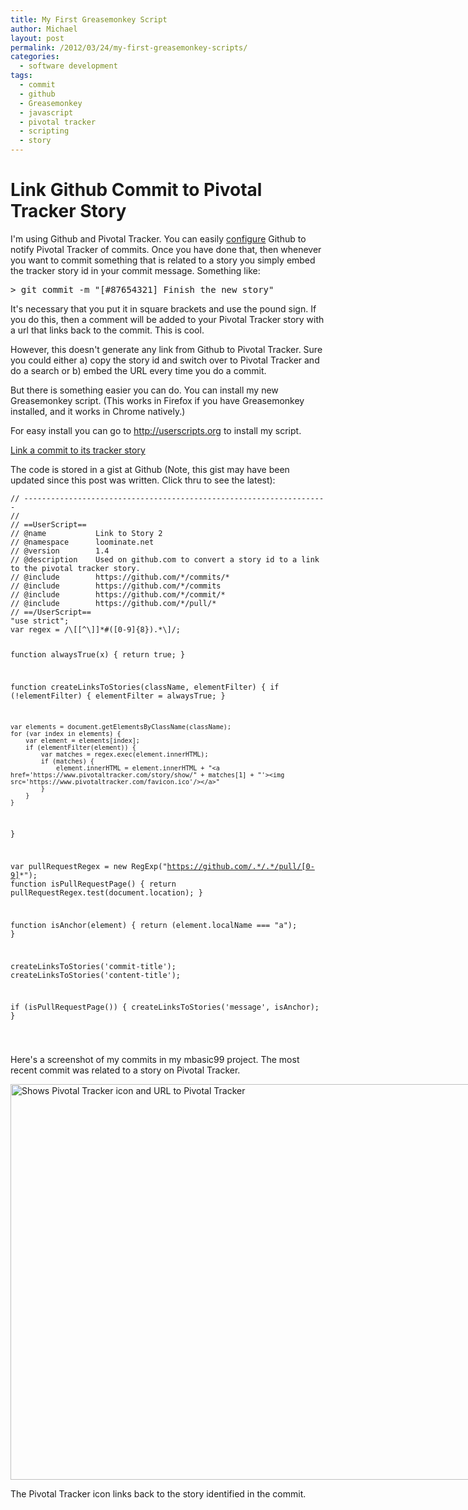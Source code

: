 ```yaml
---
title: My First Greasemonkey Script
author: Michael
layout: post
permalink: /2012/03/24/my-first-greasemonkey-scripts/
categories:
  - software development
tags:
  - commit
  - github
  - Greasemonkey
  - javascript
  - pivotal tracker
  - scripting
  - story
---
```

# Link Github Commit to Pivotal Tracker Story

I'm using Github and Pivotal Tracker. You can easily [configure][1] Github to notify Pivotal Tracker of commits. Once you have done that, then whenever you want to commit something that is related to a story you simply embed the tracker story id in your commit message. Something like:

<pre>> git commit -m "[#87654321] Finish the new story"</pre>

<!--more-->

It's necessary that you put it in square brackets and use the pound sign. If you do this, then a comment will be added to your Pivotal Tracker story with a url that links back to the commit. This is cool.

However, this doesn't generate any link from Github to Pivotal Tracker. Sure you could either a) copy the story id and switch over to Pivotal Tracker and do a search or b) embed the URL every time you do a commit.

But there is something easier you can do. You can install my new Greasemonkey script. (This works in Firefox if you have Greasemonkey installed, and it works in Chrome natively.)

For easy install you can go to http://userscripts.org to install my script.

[Link a commit to its tracker story][2]

The code is stored in a gist at Github (Note, this gist may have been updated since this post was written. Click thru to see the latest):  


<noscript>
  <pre><code class="language-javascript javascript">// --------------------------------------------------------------------
//
// ==UserScript==
// @name           Link to Story 2
// @namespace      loominate.net
// @version        1.4
// @description    Used on github.com to convert a story id to a link to the pivotal tracker story.
// @include        https://github.com/*/commits/*
// @include        https://github.com/*/commits
// @include        https://github.com/*/commit/*
// @include        https://github.com/*/pull/*
// ==/UserScript==
"use strict";
var regex = /\[[^\]]*#([0-9]{8}).*\]/;

function alwaysTrue(x) { return true; }

function createLinksToStories(className, elementFilter)
{
    if (!elementFilter) {
        elementFilter = alwaysTrue;
    }

    var elements = document.getElementsByClassName(className);
    for (var index in elements) {
        var element = elements[index];
        if (elementFilter(element)) {
            var matches = regex.exec(element.innerHTML);
            if (matches) {
                element.innerHTML = element.innerHTML + "<a href='https://www.pivotaltracker.com/story/show/" + matches[1] + "'><img src='https://www.pivotaltracker.com/favicon.ico'/></a>"
            }
        }
    }
}


var pullRequestRegex = new RegExp("https://github.com/.*/.*/pull/[0-9]*");
function isPullRequestPage() {
    return pullRequestRegex.test(document.location);
}

function isAnchor(element) {
    return (element.localName === "a");
}

createLinksToStories('commit-title');
createLinksToStories('content-title');

if (isPullRequestPage()) {
    createLinksToStories('message', isAnchor);
}


</code></pre>
</noscript>

Here's a screenshot of my commits in my mbasic99 project. The most recent commit was related to a story on Pivotal Tracker.

<div id="attachment_324" style="width: 1025px" class="wp-caption aligncenter">
  <a href="http://www.loominate.net/wp-content/uploads/2012/03/LinkToStory.png"><img class="size-full wp-image-324" title="LinkToStory" src="http://www.loominate.net/wp-content/uploads/2012/03/LinkToStory.png" alt="Shows Pivotal Tracker icon and URL to Pivotal Tracker" width="1015" height="633" /></a>
  
  <p class="wp-caption-text">
    The Pivotal Tracker icon links back to the story identified in the commit.
  </p>
</div>

 [1]: https://www.pivotaltracker.com/help/api?version=v3#github_hooks "Configure post-commit hooks on Github"
 [2]: http://userscripts.org/scripts/show/129133
